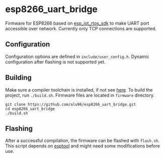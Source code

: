 # esp8266_uart_bridge
Firmware for ESP8266 based on [esp_iot_rtos_sdk](https://github.com/espressif/esp_iot_rtos_sdk) to make UART port accessible over network. Currently only TCP connections are supported.

## Configuration
Configuration options are defined in `include/user_config.h`. Dynamic configuration after flashing is not supported yet.

## Building
Make sure a compiler toolchain is installed, if not see [here](https://github.com/esp8266/esp8266-wiki/wiki/Toolchain).
To build the project, run `./build.sh`. Firmware files are located in `firmware` directory.
```
git clone https://github.com/alu96/esp8266_uart_bridge.git
cd esp8266_uart_bridge
./build.sh
```

## Flashing
After a successful compilation, the firmware can be flashed with `flash.sh`. This script depends on [esptool](https://github.com/themadinventor/esptool) and might need some modifications before use.
